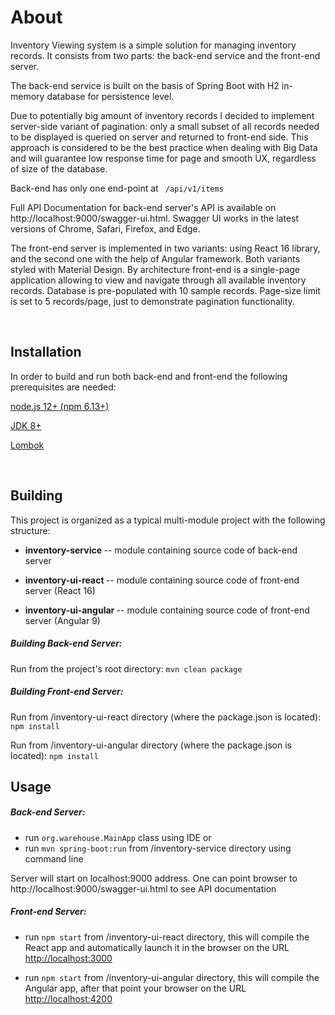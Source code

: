 # About

Inventory Viewing system is a simple solution for managing inventory records. It consists from two parts: the back-end service and the front-end server.

The back-end service is built on the basis of Spring Boot with H2 in-memory database for persistence level. 

Due to potentially big amount of inventory records I decided to implement server-side variant of pagination: only a small subset of all records needed to be displayed is queried on server and returned to front-end side. This approach is considered to be the best practice when dealing with Big Data and will guarantee low response time for page and smooth UX, regardless of size of the database.

Back-end has only one end-point at `` /api/v1/items``

Full API Documentation for back-end server's API is available on http://localhost:9000/swagger-ui.html. Swagger UI works in the latest versions of Chrome, Safari, Firefox, and Edge.

The front-end server is implemented in two variants: using React 16 library, and the second one with the help of Angular framework. Both variants styled with Material Design.
By architecture front-end is a single-page application allowing to view and navigate through all available inventory records. Database is pre-populated with 10 sample records. Page-size limit is set to 5 records/page, just to demonstrate pagination functionality.

<br/>


## Installation

In order to build and run both back-end and front-end the following prerequisites are needed:

[node.js 12+ (npm 6.13+)](https://nodejs.org/en/download/)

[JDK 8+](https://openjdk.java.net/)

[Lombok](https://projectlombok.org/download)


<br/>

## Building

This project is organized as a typical multi-module project with the following structure:


+ <b> inventory-service </b> --  module containing source code of back-end server

+ <b> inventory-ui-react </b> -- module containing source code of front-end server (React 16)

+ <b> inventory-ui-angular </b> -- module containing source code of front-end server (Angular 9)



##### Building Back-end Server:
Run from the project's root directory:
``mvn clean package ``

##### Building Front-end Server:
Run from /inventory-ui-react directory (where the package.json is located):
``npm install``

Run from /inventory-ui-angular directory (where the package.json is located):
``npm install``

## Usage
##### Back-end Server:

- run ``org.warehouse.MainApp`` class using IDE
or 
- run ``mvn spring-boot:run`` from /inventory-service directory using command line

Server will start on localhost:9000 address. One can point browser to http://localhost:9000/swagger-ui.html to see API documentation


##### Front-end Server:

- run ``npm start`` from /inventory-ui-react directory, this will compile the React app and automatically launch it in the browser on the URL [http://localhost:3000](http://localhost:3000)

- run ``npm start`` from /inventory-ui-angular directory, this will compile the Angular app, after that point your browser on the URL [http://localhost:4200](http://localhost:4200)

